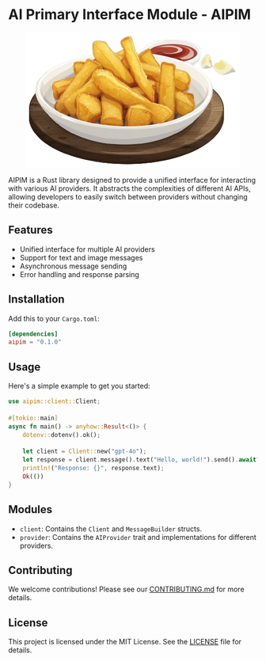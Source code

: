 # AI Primary Interface Module - AIPIM

<p align="center">
  <img src="assets/icon-nobg.png" alt="AIPIM Icon" />
</p>

AIPIM is a Rust library designed to provide a unified interface for interacting with various AI providers. It abstracts the complexities of different AI APIs, allowing developers to easily switch between providers without changing their codebase.

## Features

- Unified interface for multiple AI providers
- Support for text and image messages
- Asynchronous message sending
- Error handling and response parsing

## Installation

Add this to your `Cargo.toml`:

```toml
[dependencies]
aipim = "0.1.0"
```

## Usage

Here's a simple example to get you started:

```rust
use aipim::client::Client;

#[tokio::main]
async fn main() -> anyhow::Result<()> {
    dotenv::dotenv().ok();

    let client = Client::new("gpt-4o");
    let response = client.message().text("Hello, world!").send().await?;
    println!("Response: {}", response.text);
    Ok(())
}
```

## Modules

- `client`: Contains the `Client` and `MessageBuilder` structs.
- `provider`: Contains the `AIProvider` trait and implementations for different providers.

## Contributing

We welcome contributions! Please see our [CONTRIBUTING.md](CONTRIBUTING.md) for more details.

## License

This project is licensed under the MIT License. See the [LICENSE](LICENSE) file for details.
